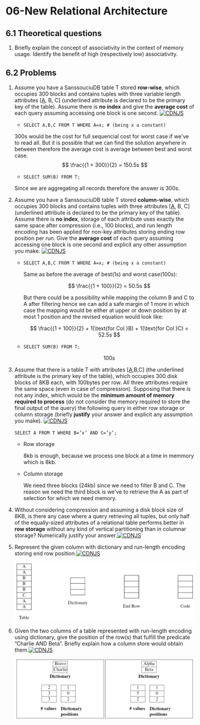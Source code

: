 # 06-New Relational Architecture

## 6.1 Theoretical questions

1. Briefly explain the concept of associativity in the context of memory usage. Identify the benefit of high (respectively low) associativity.

## 6.2 Problems

1. Assume you have a SanssouciuDB table T stored **row-wise**, which occupies 300 blocks and contains tuples with three variable length attributes [<u>A</u>, B, C] (underlined attribute is declared to be the primary key of the table). Assume there is **no index** and give the **average cost** of each query assuming accessing one block is one second. [![CDNJS](https://img.shields.io/badge/status-approved-brightgreen)](#)
    - `SELECT A,B,C FROM T WHERE A=x; # (being x a constant)`

    300s would be the cost for full sequencial cost for worst case if we've to read all. But it is possible that we can find the solution anywhere in between therefore the average cost is average between best and worst case.
    $$
    \frac{{1 + 300}}{2} = 150.5s
    $$


    - `SELECT SUM(B) FROM T;`

    Since we are aggregating all records therefore the answer is 300s.

2. Assume you have a SanssouciuDB table T stored **column-wise**, which occupies 300 blocks and contains tuples with three attributes [<u>A</u>, B, C] (underlined attribute is declared to be the primary key of the table). Assume there is **no index**, storage of each attribute uses exactly the same space after compression (i.e., 100 blocks), and run length encoding has been applied for non-key attributes storing ending row position per run. Give the **average cost** of each query assuming accessing one block is one second and explicit any other assumption you make. [![CDNJS](https://img.shields.io/badge/status-approved-brightgreen)](#)
    - `SELECT A,B,C FROM T WHERE A=x; # (being x a constant)`

        Same as before the average of best(1s) and worst case(100s):

        $$
        \frac{{1 + 100}}{2} = 50.5s
        $$

        But there could be a possibility while mapping the column B and C to A after filtering hence we can add a safe margin of 1 more in which case the mapping would be either at upper or down position by at most 1 position and the revised equation would look like:

        $$
        \frac{{1 + 100}}{2} + 1(\text{for Col }B) + 1(\text{for Col }C) = 52.5s
        $$

    - `SELECT SUM(B) FROM T;`

        $$
        100s
        $$



3. Assume that there is a table T with attributes [<u>A</u>,B,C] (the underlined attribute is the primary key of the table), which occupies 300 disk blocks of 8KB each, with 100bytes per row. All three attributes require the same space (even in case of compression). Supposing that there is not any index, which would be the **minimum amount of memory required to process** (do not consider the memory required to store the final output of the query) the following query in either row storage or column storage (briefly **justify** your answer and explicit any assumption you make). [![CDNJS](https://img.shields.io/badge/status-approved-brightgreen)](#)


    
    `SELECT A FROM T WHERE B=’x’ AND C=’y’;`
    
    - Row storage

        8kb is enough, because we process one block at a time in memmory which is 8kb. 

    - Column storage

        We need three blocks (24kb) since we need to filter B and C. The reason we need the third block is we've to retrieve the A as part of selection for which we need memory.

4. Without considering compression and assuming a disk block size of 8KB, is there any case where a query retrieving all tuples, but only half of the equally-sized attributes of a relational table performs better in **row storage** without any kind of vertical partitioning than in columnar storage? Numerically justify your answer.[![CDNJS](https://img.shields.io/badge/status-unresolved-lightgrey)](#)

5. Represent the given column with dictionary and run-length encoding storing end row position.[![CDNJS](https://img.shields.io/badge/status-unresolved-lightgrey)](#)
    
    ![Untitled](06-New%20Relational%20Architecture/Untitled.png)
    
6. Given the two columns of a table represented with run-length encoding using dictionary, give the position of the row(s) that fulfill the predicate ”Charlie AND Beta”. Briefly explain how a column store would obtain them.[![CDNJS](https://img.shields.io/badge/status-unresolved-lightgrey)](#)
    
    ![Untitled](06-New%20Relational%20Architecture/Untitled%201.png)